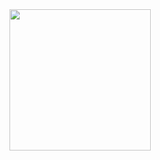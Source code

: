 
<img src="https://github.com/prince-buha/lab_8_2_application_5/assets/150029430/1081ccf5-9c08-4006-a70f-78623d761d1d" width="250">
